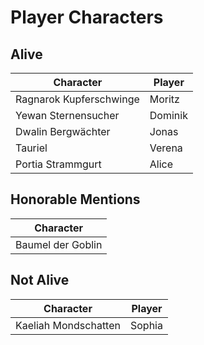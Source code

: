 # Player Characters

## Alive

| Character | Player |
| --- | --- |
| Ragnarok Kupferschwinge | Moritz |
| Yewan Sternensucher | Dominik |
| Dwalin Bergwächter | Jonas |
| Tauriel | Verena |
| Portia Strammgurt | Alice |

## Honorable Mentions

| Character |
| --- |
| Baumel der Goblin |

## Not Alive

| Character | Player |
| --- | --- |
| Kaeliah Mondschatten | Sophia |
